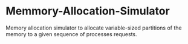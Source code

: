 # Memmory-Allocation-Simulator
Memory allocation simulator to allocate variable-sized partitions of the memory to a given sequence of processes requests.
